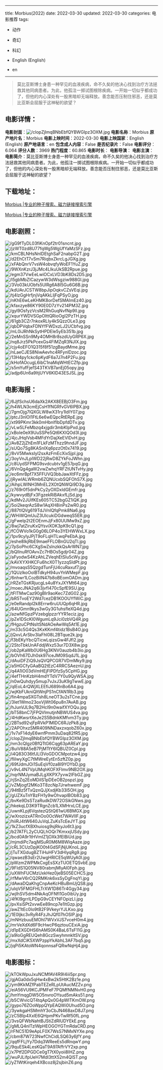 
---
title: Morbius(2022)
date: 2022-03-30
updated: 2022-03-30
categories: 电影推荐
tags:
- 动作
- 奇幻
- 科幻

- English (English)
- en
---


> 莫比亚斯博士身患一种罕见的血液疾病，命不久矣的他决心找到治疗方法拯救其他同病患者。为此，他孤注一掷试图根除疾病。一开始一切似乎都成功了，但他的内心深处有一股黑暗却无端释放。善念能否压制住邪恶，还是莫比亚斯会屈服于这神秘的欲望？

## **电影详情**：

**电影封面**：<img src="https://image.tmdb.org/t/p/w200/clopZjImqBNbEbfQYBWGIpz3OXM.jpg" alt="/clopZjImqBNbEbfQYBWGIpz3OXM.jpg" title="/clopZjImqBNbEbfQYBWGIpz3OXM.jpg">
**电影名称**：Morbius
**原产地片名**：Morbius
**电影上映时间**：2022-03-30
**电影上映国家**：English (English)
**原产地语言**：en
**包含成人内容**：False
**是否纪录片**：False
**电影评分**：6.064
**评分人数**：3969
**热门程度**：60.865
**电影时长**：
**电影导演**：
**电影主演**：
**电影简介**：莫比亚斯博士身患一种罕见的血液疾病，命不久矣的他决心找到治疗方法拯救其他同病患者。为此，他孤注一掷试图根除疾病。一开始一切似乎都成功了，但他的内心深处有一股黑暗却无端释放。善念能否压制住邪恶，还是莫比亚斯会屈服于这神秘的欲望？

## **下载地址**：
[Morbius |专业的种子搜索、磁力链接搜索引擎](https://movie.amd794.com:2083/?search=Morbius&ordering=&mode=match_phrase&page_size=10&page=1)

[Morbius |专业的种子搜索、磁力链接搜索引擎](https://movie.amd794.com:2083/?search=Morbius&ordering=&mode=match_phrase&page_size=10&page=1)
 

## **电影剧照**：
<img src="https://image.tmdb.org/t/p/original/gG9fTyDL03fiKnOpf2tr01sncnt.jpg" alt="/gG9fTyDL03fiKnOpf2tr01sncnt.jpg" title="/gG9fTyDL03fiKnOpf2tr01sncnt.jpg"><img src="https://image.tmdb.org/t/p/original/jzWT0zd8U77fqWg5WgUfYaMzSFz.jpg" alt="/jzWT0zd8U77fqWg5WgUfYaMzSFz.jpg" title="/jzWT0zd8U77fqWg5WgUfYaMzSFz.jpg"><img src="https://image.tmdb.org/t/p/original/kmCBLNHsNnlDEtghSaF2nabpG2T.jpg" alt="/kmCBLNHsNnlDEtghSaF2nabpG2T.jpg" title="/kmCBLNHsNnlDEtghSaF2nabpG2T.jpg"><img src="https://image.tmdb.org/t/p/original/d2EhCtT7vSm7RiqbxZkrcLgJGXg.jpg" alt="/d2EhCtT7vSm7RiqbxZkrcLgJGXg.jpg" title="/d2EhCtT7vSm7RiqbxZkrcLgJGXg.jpg"><img src="https://image.tmdb.org/t/p/original/xFAbQnrV7vsW4obvqfyWoEF1YuZ.jpg" alt="/xFAbQnrV7vsW4obvqfyWoEF1YuZ.jpg" title="/xFAbQnrV7vsW4obvqfyWoEF1YuZ.jpg"><img src="https://image.tmdb.org/t/p/original/9WXnKzrJ3jJMc4LIkuUkSB2Rpue.jpg" alt="/9WXnKzrJ3jJMc4LIkuUkSB2Rpue.jpg" title="/9WXnKzrJ3jJMc4LIkuUkSB2Rpue.jpg"><img src="https://image.tmdb.org/t/p/original/egm37VwEeLwiOCxLVD3bK8Ds2D5.jpg" alt="/egm37VwEeLwiOCxLVD3bK8Ds2D5.jpg" title="/egm37VwEeLwiOCxLVD3bK8Ds2D5.jpg"><img src="https://image.tmdb.org/t/p/original/l5gbMbZICazywW3dWsgziw988Gl.jpg" alt="/l5gbMbZICazywW3dWsgziw988Gl.jpg" title="/l5gbMbZICazywW3dWsgziw988Gl.jpg"><img src="https://image.tmdb.org/t/p/original/3Vo03kUObfs5UlRg6A8I5Gu6G6B.jpg" alt="/3Vo03kUObfs5UlRg6A8I5Gu6G6B.jpg" title="/3Vo03kUObfs5UlRg6A8I5Gu6G6B.jpg"><img src="https://image.tmdb.org/t/p/original/kdUArJCSTW8bpJipOqkvCZsVEqi.jpg" alt="/kdUArJCSTW8bpJipOqkvCZsVEqi.jpg" title="/kdUArJCSTW8bpJipOqkvCZsVEqi.jpg"><img src="https://image.tmdb.org/t/p/original/tj4lzGgHrfjnjVqAKkLIjFqPSyO.jpg" alt="/tj4lzGgHrfjnjVqAKkLIjFqPSyO.jpg" title="/tj4lzGgHrfjnjVqAKkLIjFqPSyO.jpg"><img src="https://image.tmdb.org/t/p/original/nKhE6wLeKHMK8orDefSMAlmEz40.jpg" alt="/nKhE6wLeKHMK8orDefSMAlmEz40.jpg" title="/nKhE6wLeKHMK8orDefSMAlmEz40.jpg"><img src="https://image.tmdb.org/t/p/original/kfaxzye86KY90E0D7zYv214PM3Z.jpg" alt="/kfaxzye86KY90E0D7zYv214PM3Z.jpg" title="/kfaxzye86KY90E0D7zYv214PM3Z.jpg"><img src="https://image.tmdb.org/t/p/original/gyl9OsfyzVcsM2RhGuqNvfNp9lI.jpg" alt="/gyl9OsfyzVcsM2RhGuqNvfNp9lI.jpg" title="/gyl9OsfyzVcsM2RhGuqNvfNp9lI.jpg"><img src="https://image.tmdb.org/t/p/original/xqurYWDVSGpOIttQRioOgI2PzTH.jpg" alt="/xqurYWDVSGpOIttQRioOgI2PzTH.jpg" title="/xqurYWDVSGpOIttQRioOgI2PzTH.jpg"><img src="https://image.tmdb.org/t/p/original/61gb3CZr7nkoxRLIy4kSQzzOLe3.jpg" alt="/61gb3CZr7nkoxRLIy4kSQzzOLe3.jpg" title="/61gb3CZr7nkoxRLIy4kSQzzOLe3.jpg"><img src="https://image.tmdb.org/t/p/original/qbDPVqbxFDNYfFWDxzLJ2UCbfvg.jpg" alt="/qbDPVqbxFDNYfFWDxzLJ2UCbfvg.jpg" title="/qbDPVqbxFDNYfFWDxzLJ2UCbfvg.jpg"><img src="https://image.tmdb.org/t/p/original/mL0iJRhNkSytHPDEle5yEb351b.jpg" alt="/mL0iJRhNkSytHPDEle5yEb351b.jpg" title="/mL0iJRhNkSytHPDEle5yEb351b.jpg"><img src="https://image.tmdb.org/t/p/original/2eMnSSn9My4OMH8r8szdUyGRP6X.jpg" alt="/2eMnSSn9My4OMH8r8szdUyGRP6X.jpg" title="/2eMnSSn9My4OMH8r8szdUyGRP6X.jpg"><img src="https://image.tmdb.org/t/p/original/nq8Jrz5PkPcexGs4FIMZqR3NJIX.jpg" alt="/nq8Jrz5PkPcexGs4FIMZqR3NJIX.jpg" title="/nq8Jrz5PkPcexGs4FIMZqR3NJIX.jpg"><img src="https://image.tmdb.org/t/p/original/cjy4oEFO1Q315f8f51zgBaydMme.jpg" alt="/cjy4oEFO1Q315f8f51zgBaydMme.jpg" title="/cjy4oEFO1Q315f8f51zgBaydMme.jpg"><img src="https://image.tmdb.org/t/p/original/nLaeCJES8NiwAevhc4RFynIDzoc.jpg" alt="/nLaeCJES8NiwAevhc4RFynIDzoc.jpg" title="/nLaeCJES8NiwAevhc4RFynIDzoc.jpg"><img src="https://image.tmdb.org/t/p/original/13H4py1ckc6pKydF6a7J7n4P2Fu.jpg" alt="/13H4py1ckc6pKydF6a7J7n4P2Fu.jpg" title="/13H4py1ckc6pKydF6a7J7n4P2Fu.jpg"><img src="https://image.tmdb.org/t/p/original/kHofAOcugL6ibC1naMqWHtECZfp.jpg" alt="/kHofAOcugL6ibC1naMqWHtECZfp.jpg" title="/kHofAOcugL6ibC1naMqWHtECZfp.jpg"><img src="https://image.tmdb.org/t/p/original/s5mYufFjefS43TKVB7anEj05opy.jpg" alt="/s5mYufFjefS43TKVB7anEj05opy.jpg" title="/s5mYufFjefS43TKVB7anEj05opy.jpg"><img src="https://image.tmdb.org/t/p/original/adjp6Un6a9ItjUYV6KID43ESJSL.jpg" alt="/adjp6Un6a9ItjUYV6KID43ESJSL.jpg" title="/adjp6Un6a9ItjUYV6KID43ESJSL.jpg">

## **电影海报**：
<img src="https://image.tmdb.org/t/p/original/6JjfSchsU6daXk2AKX8EEBjO3Fm.jpg" alt="/6JjfSchsU6daXk2AKX8EEBjO3Fm.jpg" title="/6JjfSchsU6daXk2AKX8EEBjO3Fm.jpg"><img src="https://image.tmdb.org/t/p/original/h4WLN3cmEjCsH1fNGRfvGV6IPBX.jpg" alt="/h4WLN3cmEjCsH1fNGRfvGV6IPBX.jpg" title="/h4WLN3cmEjCsH1fNGRfvGV6IPBX.jpg"><img src="https://image.tmdb.org/t/p/original/7gmOjg7lQXGLW8wX31ry1IdIY07.jpg" alt="/7gmOjg7lQXGLW8wX31ry1IdIY07.jpg" title="/7gmOjg7lQXGLW8wX31ry1IdIY07.jpg"><img src="https://image.tmdb.org/t/p/original/ptcJ3nlOl1FtL6e6wEQpcRtERpE.jpg" alt="/ptcJ3nlOl1FtL6e6wEQpcRtERpE.jpg" title="/ptcJ3nlOl1FtL6e6wEQpcRtERpE.jpg"><img src="https://image.tmdb.org/t/p/original/xt99PKmr3kk0mHbnlfIbDpfdDTv.jpg" alt="/xt99PKmr3kk0mHbnlfIbDpfdDTv.jpg" title="/xt99PKmr3kk0mHbnlfIbDpfdDTv.jpg"><img src="https://image.tmdb.org/t/p/original/vLw5LFeMbzq4xjgdir3mbKIpPxd.jpg" alt="/vLw5LFeMbzq4xjgdir3mbKIpPxd.jpg" title="/vLw5LFeMbzq4xjgdir3mbKIpPxd.jpg"><img src="https://image.tmdb.org/t/p/original/xBoIe0eX9UuSSPe5Qt6KXIQOd3I.jpg" alt="/xBoIe0eX9UuSSPe5Qt6KXIQOd3I.jpg" title="/xBoIe0eX9UuSSPe5Qt6KXIQOd3I.jpg"><img src="https://image.tmdb.org/t/p/original/4jcJHqIVsb4MFdYrDajXeEVlDvH.jpg" alt="/4jcJHqIVsb4MFdYrDajXeEVlDvH.jpg" title="/4jcJHqIVsb4MFdYrDajXeEVlDvH.jpg"><img src="https://image.tmdb.org/t/p/original/Av8Z2jZhEm1FLkFzMThzz9hndJF.jpg" alt="/Av8Z2jZhEm1FLkFzMThzz9hndJF.jpg" title="/Av8Z2jZhEm1FLkFzMThzz9hndJF.jpg"><img src="https://image.tmdb.org/t/p/original/sUQo7Sg8KASnlXq6pzzOt0x7419.jpg" alt="/sUQo7Sg8KASnlXq6pzzOt0x7419.jpg" title="/sUQo7Sg8KASnlXq6pzzOt0x7419.jpg"><img src="https://image.tmdb.org/t/p/original/8vV5MwksIyl2sxAzFmEcXixSjpI.jpg" alt="/8vV5MwksIyl2sxAzFmEcXixSjpI.jpg" title="/8vV5MwksIyl2sxAzFmEcXixSjpI.jpg"><img src="https://image.tmdb.org/t/p/original/3oyVnJLplWD22jRwD8ZYkFoJWhn.jpg" alt="/3oyVnJLplWD22jRwD8ZYkFoJWhn.jpg" title="/3oyVnJLplWD22jRwD8ZYkFoJWhn.jpg"><img src="https://image.tmdb.org/t/p/original/c8UydSFPMG9svdcubtv1gE57pqG.jpg" alt="/c8UydSFPMG9svdcubtv1gE57pqG.jpg" title="/c8UydSFPMG9svdcubtv1gE57pqG.jpg"><img src="https://image.tmdb.org/t/p/original/6VnQg4gaW2vwZwhqYRFZtUNTvHy.jpg" alt="/6VnQg4gaW2vwZwhqYRFZtUNTvHy.jpg" title="/6VnQg4gaW2vwZwhqYRFZtUNTvHy.jpg"><img src="https://image.tmdb.org/t/p/original/ec6mrBpf7X5FFUVQ3bbJawXtFFz.jpg" alt="/ec6mrBpf7X5FFUVQ3bbJawXtFFz.jpg" title="/ec6mrBpf7X5FFUVQ3bbJawXtFFz.jpg"><img src="https://image.tmdb.org/t/p/original/jRywIALWRmb6ZQNUcxbSQFOhS7X.jpg" alt="/jRywIALWRmb6ZQNUcxbSQFOhS7X.jpg" title="/jRywIALWRmb6ZQNUcxbSQFOhS7X.jpg"><img src="https://image.tmdb.org/t/p/original/AihpLWlNH3MnEL2XOtQNWQi9D3g.jpg" alt="/AihpLWlNH3MnEL2XOtQNWQi9D3g.jpg" title="/AihpLWlNH3MnEL2XOtQNWQi9D3g.jpg"><img src="https://image.tmdb.org/t/p/original/z769r0f5dnPkCy2yOXDxldGEmfr.jpg" alt="/z769r0f5dnPkCy2yOXDxldGEmfr.jpg" title="/z769r0f5dnPkCy2yOXDxldGEmfr.jpg"><img src="https://image.tmdb.org/t/p/original/kywvydBjFx3FgzekRiBAkxfLjSd.jpg" alt="/kywvydBjFx3FgzekRiBAkxfLjSd.jpg" title="/kywvydBjFx3FgzekRiBAkxfLjSd.jpg"><img src="https://image.tmdb.org/t/p/original/kdMv2JUlfKEs605TC52bgGZ1iQK.jpg" alt="/kdMv2JUlfKEs605TC52bgGZ1iQK.jpg" title="/kdMv2JUlfKEs605TC52bgGZ1iQK.jpg"><img src="https://image.tmdb.org/t/p/original/5oi2keqrAzS8w1AqXH8inPs2wR0.jpg" alt="/5oi2keqrAzS8w1AqXH8inPs2wR0.jpg" title="/5oi2keqrAzS8w1AqXH8inPs2wR0.jpg"><img src="https://image.tmdb.org/t/p/original/887tIQVg619TdJVnlQfqPmk8Na6.jpg" alt="/887tIQVg619TdJVnlQfqPmk8Na6.jpg" title="/887tIQVg619TdJVnlQfqPmk8Na6.jpg"><img src="https://image.tmdb.org/t/p/original/WHiWQmUuZ3UIcukiDGdweqS5ER.jpg" alt="/WHiWQmUuZ3UIcukiDGdweqS5ER.jpg" title="/WHiWQmUuZ3UIcukiDGdweqS5ER.jpg"><img src="https://image.tmdb.org/t/p/original/gFweIp2t2EOEnmJjFx80UUMw9xZ.jpg" alt="/gFweIp2t2EOEnmJjFx80UUMw9xZ.jpg" title="/gFweIp2t2EOEnmJjFx80UUMw9xZ.jpg"><img src="https://image.tmdb.org/t/p/original/8wj7atZiruKxQYsviXOK3pK9cQ1.jpg" alt="/8wj7atZiruKxQYsviXOK3pK9cQ1.jpg" title="/8wj7atZiruKxQYsviXOK3pK9cQ1.jpg"><img src="https://image.tmdb.org/t/p/original/fCOWVo1kG0g06LOP4o3YEHWWxLX.jpg" alt="/fCOWVo1kG0g06LOP4o3YEHWWxLX.jpg" title="/fCOWVo1kG0g06LOP4o3YEHWWxLX.jpg"><img src="https://image.tmdb.org/t/p/original/1pv9cyIyJPjT9oFLqHTLwqPeEbA.jpg" alt="/1pv9cyIyJPjT9oFLqHTLwqPeEbA.jpg" title="/1pv9cyIyJPjT9oFLqHTLwqPeEbA.jpg"><img src="https://image.tmdb.org/t/p/original/eshe8IkjRbE9maeFFLOBnGU2qTl.jpg" alt="/eshe8IkjRbE9maeFFLOBnGU2qTl.jpg" title="/eshe8IkjRbE9maeFFLOBnGU2qTl.jpg"><img src="https://image.tmdb.org/t/p/original/7pSoPhc6CXgSwZsInzkkQsArWN7.jpg" alt="/7pSoPhc6CXgSwZsInzkkQsArWN7.jpg" title="/7pSoPhc6CXgSwZsInzkkQsArWN7.jpg"><img src="https://image.tmdb.org/t/p/original/bQIlnuRfOAvvZc7HBOs5gdjr04Z.jpg" alt="/bQIlnuRfOAvvZc7HBOs5gdjr04Z.jpg" title="/bQIlnuRfOAvvZc7HBOs5gdjr04Z.jpg"><img src="https://image.tmdb.org/t/p/original/aFyodwS4KzAhLZVeqhEtSIu5cWy.jpg" alt="/aFyodwS4KzAhLZVeqhEtSIu5cWy.jpg" title="/aFyodwS4KzAhLZVeqhEtSIu5cWy.jpg"><img src="https://image.tmdb.org/t/p/original/kAVXYXHKCFu6hcX0T1yzzqSIdPt.jpg" alt="/kAVXYXHKCFu6hcX0T1yzzqSIdPt.jpg" title="/kAVXYXHKCFu6hcX0T1yzzqSIdPt.jpg"><img src="https://image.tmdb.org/t/p/original/mvoaqsS5QzgdTunFjU4cuRaxuf7.jpg" alt="/mvoaqsS5QzgdTunFjU4cuRaxuf7.jpg" title="/mvoaqsS5QzgdTunFjU4cuRaxuf7.jpg"><img src="https://image.tmdb.org/t/p/original/1QUzlkoOoIBTdkyH94uvYnWMepF.jpg" alt="/1QUzlkoOoIBTdkyH94uvYnWMepF.jpg" title="/1QUzlkoOoIBTdkyH94uvYnWMepF.jpg"><img src="https://image.tmdb.org/t/p/original/6nhwr1LCozBiIN47b8oBEomOADm.jpg" alt="/6nhwr1LCozBiIN47b8oBEomOADm.jpg" title="/6nhwr1LCozBiIN47b8oBEomOADm.jpg"><img src="https://image.tmdb.org/t/p/original/rRZeTGsKRjucgLs4u8YxJXYMt64.jpg" alt="/rRZeTGsKRjucgLs4u8YxJXYMt64.jpg" title="/rRZeTGsKRjucgLs4u8YxJXYMt64.jpg"><img src="https://image.tmdb.org/t/p/original/moecJNA2q6i3jvfI470cSpfE9SU.jpg" alt="/moecJNA2q6i3jvfI470cSpfE9SU.jpg" title="/moecJNA2q6i3jvfI470cSpfE9SU.jpg"><img src="https://image.tmdb.org/t/p/original/tFlTMwCaz90gBIr9aoKec7ZdG02.jpg" alt="/tFlTMwCaz90gBIr9aoKec7ZdG02.jpg" title="/tFlTMwCaz90gBIr9aoKec7ZdG02.jpg"><img src="https://image.tmdb.org/t/p/original/bR5TvoEY2Wd7cezDB1KOOUYfWiC.jpg" alt="/bR5TvoEY2Wd7cezDB1KOOUYfWiC.jpg" title="/bR5TvoEY2Wd7cezDB1KOOUYfWiC.jpg"><img src="https://image.tmdb.org/t/p/original/e0eRandpl2k8Errw6ruUUQp6qHR.jpg" alt="/e0eRandpl2k8Errw6ruUUQp6qHR.jpg" title="/e0eRandpl2k8Errw6ruUUQp6qHR.jpg"><img src="https://image.tmdb.org/t/p/original/64UGmn9kys3wGy3G1uhsfleXQ4d.jpg" alt="/64UGmn9kys3wGy3G1uhsfleXQ4d.jpg" title="/64UGmn9kys3wGy3G1uhsfleXQ4d.jpg"><img src="https://image.tmdb.org/t/p/original/azwNfGpzPVzebglpzzrYYR1eciz.jpg" alt="/azwNfGpzPVzebglpzzrYYR1eciz.jpg" title="/azwNfGpzPVzebglpzzrYYR1eciz.jpg"><img src="https://image.tmdb.org/t/p/original/pZe1DScKI0WgumLq9Jci0zbVQ4R.jpg" alt="/pZe1DScKI0WgumLq9Jci0zbVQ4R.jpg" title="/pZe1DScKI0WgumLq9Jci0zbVQ4R.jpg"><img src="https://image.tmdb.org/t/p/original/fHgzuCPtNsItSNdAOeAwWq5At1E.jpg" alt="/fHgzuCPtNsItSNdAOeAwWq5At1E.jpg" title="/fHgzuCPtNsItSNdAOeAwWq5At1E.jpg"><img src="https://image.tmdb.org/t/p/original/m33c5G4Qs3KxKKmf4tidz1BsB4O.jpg" alt="/m33c5G4Qs3KxKKmf4tidz1BsB4O.jpg" title="/m33c5G4Qs3KxKKmf4tidz1BsB4O.jpg"><img src="https://image.tmdb.org/t/p/original/jQxvLArSbv3IaFhl08L2BTque2k.jpg" alt="/jQxvLArSbv3IaFhl08L2BTque2k.jpg" title="/jQxvLArSbv3IaFhl08L2BTque2k.jpg"><img src="https://image.tmdb.org/t/p/original/f3bEKyYbcQTicwLqizsGw4FJfl2.jpg" alt="/f3bEKyYbcQTicwLqizsGw4FJfl2.jpg" title="/f3bEKyYbcQTicwLqizsGw4FJfl2.jpg"><img src="https://image.tmdb.org/t/p/original/2StoTbkUnAFddjWxz53ur7D3X8w.jpg" alt="/2StoTbkUnAFddjWxz53ur7D3X8w.jpg" title="/2StoTbkUnAFddjWxz53ur7D3X8w.jpg"><img src="https://image.tmdb.org/t/p/original/ob2pKaWb0U6Hg3KNV0auzb4b3io.jpg" alt="/ob2pKaWb0U6Hg3KNV0auzb4b3io.jpg" title="/ob2pKaWb0U6Hg3KNV0auzb4b3io.jpg"><img src="https://image.tmdb.org/t/p/original/bOVh67DJh0sk97iceJM09SqdJ1L.jpg" alt="/bOVh67DJh0sk97iceJM09SqdJ1L.jpg" title="/bOVh67DJh0sk97iceJM09SqdJ1L.jpg"><img src="https://image.tmdb.org/t/p/original/dAuiDFZiQ9JsQVQPCGR7VDmMky9.jpg" alt="/dAuiDFZiQ9JsQVQPCGR7VDmMky9.jpg" title="/dAuiDFZiQ9JsQVQPCGR7VDmMky9.jpg"><img src="https://image.tmdb.org/t/p/original/a5HGCfyGAaBQ2tEzC4RRCSAeznU.jpg" alt="/a5HGCfyGAaBQ2tEzC4RRCSAeznU.jpg" title="/a5HGCfyGAaBQ2tEzC4RRCSAeznU.jpg"><img src="https://image.tmdb.org/t/p/original/q4A1lO03dVmHEjFIPDfzSy5CpHG.jpg" alt="/q4A1lO03dVmHEjFIPDfzSy5CpHG.jpg" title="/q4A1lO03dVmHEjFIPDfzSy5CpHG.jpg"><img src="https://image.tmdb.org/t/p/original/4efTHnKzbH4mdYTdV7Y0u9QyWSA.jpg" alt="/4efTHnKzbH4mdYTdV7Y0u9QyWSA.jpg" title="/4efTHnKzbH4mdYTdV7Y0u9QyWSA.jpg"><img src="https://image.tmdb.org/t/p/original/n0wQuhdyy5mup7vJxJ3uK9gTwwE.jpg" alt="/n0wQuhdyy5mup7vJxJ3uK9gTwwE.jpg" title="/n0wQuhdyy5mup7vJxJ3uK9gTwwE.jpg"><img src="https://image.tmdb.org/t/p/original/qIEoL4rQWjXLEEfiJ689InBo6A4.jpg" alt="/qIEoL4rQWjXLEEfiJ689InBo6A4.jpg" title="/qIEoL4rQWjXLEEfiJ689InBo6A4.jpg"><img src="https://image.tmdb.org/t/p/original/wjKbFUkniQltWnjPS1nCfAN1Rb3.jpg" alt="/wjKbFUkniQltWnjPS1nCfAN1Rb3.jpg" title="/wjKbFUkniQltWnjPS1nCfAN1Rb3.jpg"><img src="https://image.tmdb.org/t/p/original/fin4mpaSXGTsh8LneOT3u2sTCne.jpg" alt="/fin4mpaSXGTsh8LneOT3u2sTCne.jpg" title="/fin4mpaSXGTsh8LneOT3u2sTCne.jpg"><img src="https://image.tmdb.org/t/p/original/3Iet1Wmo23oxVjWt06pu8n7AvAB.jpg" alt="/3Iet1Wmo23oxVjWt06pu8n7AvAB.jpg" title="/3Iet1Wmo23oxVjWt06pu8n7AvAB.jpg"><img src="https://image.tmdb.org/t/p/original/hJunVJL9q7B2Hcl9n0waifXYOQu.jpg" alt="/hJunVJL9q7B2Hcl9n0waifXYOQu.jpg" title="/hJunVJL9q7B2Hcl9n0waifXYOQu.jpg"><img src="https://image.tmdb.org/t/p/original/bT58bnC7jFPQVlmutjnNBWUS4va.jpg" alt="/bT58bnC7jFPQVlmutjnNBWUS4va.jpg" title="/bT58bnC7jFPQVlmutjnNBWUS4va.jpg"><img src="https://image.tmdb.org/t/p/original/4HdKwsrtXeJe2S5BdnkKMfvm3Ty.jpg" alt="/4HdKwsrtXeJe2S5BdnkKMfvm3Ty.jpg" title="/4HdKwsrtXeJe2S5BdnkKMfvm3Ty.jpg"><img src="https://image.tmdb.org/t/p/original/2BTsd92vjFpRVkP1MlDC6RJzPk8.jpg" alt="/2BTsd92vjFpRVkP1MlDC6RJzPk8.jpg" title="/2BTsd92vjFpRVkP1MlDC6RJzPk8.jpg"><img src="https://image.tmdb.org/t/p/original/2APOhxzSMR409NNDaxzxqobZ60x.jpg" alt="/2APOhxzSMR409NNDaxzxqobZ60x.jpg" title="/2APOhxzSMR409NNDaxzxqobZ60x.jpg"><img src="https://image.tmdb.org/t/p/original/1v7xF14dyE6wnfPmm3uDaq82fR5.jpg" alt="/1v7xF14dyE6wnfPmm3uDaq82fR5.jpg" title="/1v7xF14dyE6wnfPmm3uDaq82fR5.jpg"><img src="https://image.tmdb.org/t/p/original/clopZjImqBNbEbfQYBWGIpz3OXM.jpg" alt="/clopZjImqBNbEbfQYBWGIpz3OXM.jpg" title="/clopZjImqBNbEbfQYBWGIpz3OXM.jpg"><img src="https://image.tmdb.org/t/p/original/nm3cQlgz0BfQTtG6Cqg63pAREaY.jpg" alt="/nm3cQlgz0BfQTtG6Cqg63pAREaY.jpg" title="/nm3cQlgz0BfQTtG6Cqg63pAREaY.jpg"><img src="https://image.tmdb.org/t/p/original/8uiV88A5eB7PjMTtY6lQBUZ0Cpl.jpg" alt="/8uiV88A5eB7PjMTtY6lQBUZ0Cpl.jpg" title="/8uiV88A5eB7PjMTtY6lQBUZ0Cpl.jpg"><img src="https://image.tmdb.org/t/p/original/i4Q83O36tfJLl3VoGDOCMpotzw4.jpg" alt="/i4Q83O36tfJLl3VoGDOCMpotzw4.jpg" title="/i4Q83O36tfJLl3VoGDOCMpotzw4.jpg"><img src="https://image.tmdb.org/t/p/original/flilwyXgC7tMWreEytEn5zftZ0p.jpg" alt="/flilwyXgC7tMWreEytEn5zftZ0p.jpg" title="/flilwyXgC7tMWreEytEn5zftZ0p.jpg"><img src="https://image.tmdb.org/t/p/original/69fJdmJOi1SuEqVf0za8I9YOYbD.jpg" alt="/69fJdmJOi1SuEqVf0za8I9YOYbD.jpg" title="/69fJdmJOi1SuEqVf0za8I9YOYbD.jpg"><img src="https://image.tmdb.org/t/p/original/v9vL4N7VpUMqhKOFXFlmv9NB2OX.jpg" alt="/v9vL4N7VpUMqhKOFXFlmv9NB2OX.jpg" title="/v9vL4N7VpUMqhKOFXFlmv9NB2OX.jpg"><img src="https://image.tmdb.org/t/p/original/nqrNMJymaBJLgXKPX7yvw2lFbGZ.jpg" alt="/nqrNMJymaBJLgXKPX7yvw2lFbGZ.jpg" title="/nqrNMJymaBJLgXKPX7yvw2lFbGZ.jpg"><img src="https://image.tmdb.org/t/p/original/rjSnZq2EoMDiIS1pDEeOB2pspzl.jpg" alt="/rjSnZq2EoMDiIS1pDEeOB2pspzl.jpg" title="/rjSnZq2EoMDiIS1pDEeOB2pspzl.jpg"><img src="https://image.tmdb.org/t/p/original/vZMjogf2MKo3T8zcNp7JrwhwemF.jpg" alt="/vZMjogf2MKo3T8zcNp7JrwhwemF.jpg" title="/vZMjogf2MKo3T8zcNp7JrwhwemF.jpg"><img src="https://image.tmdb.org/t/p/original/94tBz5fTxQznQJjXxdjKb33l5OH.jpg" alt="/94tBz5fTxQznQJjXxdjKb33l5OH.jpg" title="/94tBz5fTxQznQJjXxdjKb33l5OH.jpg"><img src="https://image.tmdb.org/t/p/original/gUZXuTnYBzFH1y9wOhvapIBOb83.jpg" alt="/gUZXuTnYBzFH1y9wOhvapIBOb83.jpg" title="/gUZXuTnYBzFH1y9wOhvapIBOb83.jpg"><img src="https://image.tmdb.org/t/p/original/bvKe9DsSTzaRudkDW72OSikGNws.jpg" alt="/bvKe9DsSTzaRudkDW72OSikGNws.jpg" title="/bvKe9DsSTzaRudkDW72OSikGNws.jpg"><img src="https://image.tmdb.org/t/p/original/hkekqLD3K9TRgnZcb1LXMHrxLCE.jpg" alt="/hkekqLD3K9TRgnZcb1LXMHrxLCE.jpg" title="/hkekqLD3K9TRgnZcb1LXMHrxLCE.jpg"><img src="https://image.tmdb.org/t/p/original/uwnKLpj6VqstezQStQ61wU6BMGX.jpg" alt="/uwnKLpj6VqstezQStQ61wU6BMGX.jpg" title="/uwnKLpj6VqstezQStQ61wU6BMGX.jpg"><img src="https://image.tmdb.org/t/p/original/wXrozizxATRnOo0OcWet7WAVllF.jpg" alt="/wXrozizxATRnOo0OcWet7WAVllF.jpg" title="/wXrozizxATRnOo0OcWet7WAVllF.jpg"><img src="https://image.tmdb.org/t/p/original/hiiRJ4tW640JuVqLZuKsTcEeJYT.jpg" alt="/hiiRJ4tW640JuVqLZuKsTcEeJYT.jpg" title="/hiiRJ4tW640JuVqLZuKsTcEeJYT.jpg"><img src="https://image.tmdb.org/t/p/original/1kZ3ucfXBXhuiosg9sjRkyJo6t3.jpg" alt="/1kZ3ucfXBXhuiosg9sjRkyJo6t3.jpg" title="/1kZ3ucfXBXhuiosg9sjRkyJo6t3.jpg"><img src="https://image.tmdb.org/t/p/original/b27ATFL2yCUQLhOQr7KmxxjUSdy.jpg" alt="/b27ATFL2yCUQLhOQr7KmxxjUSdy.jpg" title="/b27ATFL2yCUQLhOQr7KmxxjUSdy.jpg"><img src="https://image.tmdb.org/t/p/original/bcd0A9r1tHVmIZ1jOXk3fElBiUd.jpg" alt="/bcd0A9r1tHVmIZ1jOXk3fElBiUd.jpg" title="/bcd0A9r1tHVmIZ1jOXk3fElBiUd.jpg"><img src="https://image.tmdb.org/t/p/original/mjmdiPc7aqjMSuR0M6M8WlqAaze.jpg" alt="/mjmdiPc7aqjMSuR0M6M8WlqAaze.jpg" title="/mjmdiPc7aqjMSuR0M6M8WlqAaze.jpg"><img src="https://image.tmdb.org/t/p/original/cRL3CUzDpjKO0t4GdSFjNjUKnoL.jpg" alt="/cRL3CUzDpjKO0t4GdSFjNjUKnoL.jpg" title="/cRL3CUzDpjKO0t4GdSFjNjUKnoL.jpg"><img src="https://image.tmdb.org/t/p/original/jTuTXGdugBZTiHuHFV3dHlyqRg9.jpg" alt="/jTuTXGdugBZTiHuHFV3dHlyqRg9.jpg" title="/jTuTXGdugBZTiHuHFV3dHlyqRg9.jpg"><img src="https://image.tmdb.org/t/p/original/qwaezB3sEr2UwgHRICE5qWUyA0l.jpg" alt="/qwaezB3sEr2UwgHRICE5qWUyA0l.jpg" title="/qwaezB3sEr2UwgHRICE5qWUyA0l.jpg"><img src="https://image.tmdb.org/t/p/original/pWzm2WPMkCxgEsSXzTUOETQSvbE.jpg" alt="/pWzm2WPMkCxgEsSXzTUOETQSvbE.jpg" title="/pWzm2WPMkCxgEsSXzTUOETQSvbE.jpg"><img src="https://image.tmdb.org/t/p/original/9FIdS1Q05NV80rabmjMlyAI0Fph.jpg" alt="/9FIdS1Q05NV80rabmjMlyAI0Fph.jpg" title="/9FIdS1Q05NV80rabmjMlyAI0Fph.jpg"><img src="https://image.tmdb.org/t/p/original/uXWhFUCMzUxkHez0jeBS05ECHC5.jpg" alt="/uXWhFUCMzUxkHez0jeBS05ECHC5.jpg" title="/uXWhFUCMzUxkHez0jeBS05ECHC5.jpg"><img src="https://image.tmdb.org/t/p/original/rfMwV6rCQ2RMKnk6xsSyDgFnqYl.jpg" alt="/rfMwV6rCQ2RMKnk6xsSyDgFnqYl.jpg" title="/rfMwV6rCQ2RMKnk6xsSyDgFnqYl.jpg"><img src="https://image.tmdb.org/t/p/original/dAwaDQaKhgCnpAeKcHBuBmUjQS8.jpg" alt="/dAwaDQaKhgCnpAeKcHBuBmUjQS8.jpg" title="/dAwaDQaKhgCnpAeKcHBuBmUjQS8.jpg"><img src="https://image.tmdb.org/t/p/original/uIqV5FMGFHLTrXW1D86Tr4Ggy34.jpg" alt="/uIqV5FMGFHLTrXW1D86Tr4Ggy34.jpg" title="/uIqV5FMGFHLTrXW1D86Tr4Ggy34.jpg"><img src="https://image.tmdb.org/t/p/original/wjIhSV5dm4NkAqOFNfI1Go0ibUy.jpg" alt="/wjIhSV5dm4NkAqOFNfI1Go0ibUy.jpg" title="/wjIhSV5dm4NkAqOFNfI1Go0ibUy.jpg"><img src="https://image.tmdb.org/t/p/original/4fKI9grrILPDpG9vCEYNFOpizLI.jpg" alt="/4fKI9grrILPDpG9vCEYNFOpizLI.jpg" title="/4fKI9grrILPDpG9vCEYNFOpizLI.jpg"><img src="https://image.tmdb.org/t/p/original/pvXsiSPt2xvwEe89ncp7e1ItGzp.jpg" alt="/pvXsiSPt2xvwEe89ncp7e1ItGzp.jpg" title="/pvXsiSPt2xvwEe89ncp7e1ItGzp.jpg"><img src="https://image.tmdb.org/t/p/original/awZ1tEc0Io9tB2F9VkeyrYJLKxo.jpg" alt="/awZ1tEc0Io9tB2F9VkeyrYJLKxo.jpg" title="/awZ1tEc0Io9tB2F9VkeyrYJLKxo.jpg"><img src="https://image.tmdb.org/t/p/original/1E0ljkc3vRyR4FzJhJQf07hOSlP.jpg" alt="/1E0ljkc3vRyR4FzJhJQf07hOSlP.jpg" title="/1E0ljkc3vRyR4FzJhJQf07hOSlP.jpg"><img src="https://image.tmdb.org/t/p/original/mNHzbuuEMOhl7WVxVJS7vceH0m4.jpg" alt="/mNHzbuuEMOhl7WVxVJS7vceH0m4.jpg" title="/mNHzbuuEMOhl7WVxVJS7vceH0m4.jpg"><img src="https://image.tmdb.org/t/p/original/mrVeXdXd6F9cHwcP6qztouCExiA.jpg" alt="/mrVeXdXd6F9cHwcP6qztouCExiA.jpg" title="/mrVeXdXd6F9cHwcP6qztouCExiA.jpg"><img src="https://image.tmdb.org/t/p/original/d1pEXGDHS6hAMS0K4BaL6TsF11G.jpg" alt="/d1pEXGDHS6hAMS0K4BaL6TsF11G.jpg" title="/d1pEXGDHS6hAMS0K4BaL6TsF11G.jpg"><img src="https://image.tmdb.org/t/p/original/a9loGgREUQeh8GczSwyhmnkltSV.jpg" alt="/a9loGgREUQeh8GczSwyhmnkltSV.jpg" title="/a9loGgREUQeh8GczSwyhmnkltSV.jpg"><img src="https://image.tmdb.org/t/p/original/mxXdCiK5XWPzppYkAbhL3AF7bq5.jpg" alt="/mxXdCiK5XWPzppYkAbhL3AF7bq5.jpg" title="/mxXdCiK5XWPzppYkAbhL3AF7bq5.jpg"><img src="https://image.tmdb.org/t/p/original/jqPi5KAtoWN4qonnsaFQRwNqHj4.jpg" alt="/jqPi5KAtoWN4qonnsaFQRwNqHj4.jpg" title="/jqPi5KAtoWN4qonnsaFQRwNqHj4.jpg">

## **电影图标**：
<img src="https://image.tmdb.org/t/p/original/kTOkWpuJxuNCMfAV4R9I4iii5pr.png" alt="/kTOkWpuJxuNCMfAV4R9I4iii5pr.png" title="/kTOkWpuJxuNCMfAV4R9I4iii5pr.png"><img src="https://image.tmdb.org/t/p/original/gjAGa0dx5qHw4xBw2k5HtK2Bz1e.png" alt="/gjAGa0dx5qHw4xBw2k5HtK2Bz1e.png" title="/gjAGa0dx5qHw4xBw2k5HtK2Bz1e.png"><img src="https://image.tmdb.org/t/p/original/ym9KkMZfPabTEZeRLpUtAucMZZv.png" alt="/ym9KkMZfPabTEZeRLpUtAucMZZv.png" title="/ym9KkMZfPabTEZeRLpUtAucMZZv.png"><img src="https://image.tmdb.org/t/p/original/eiA56VU9KCJPMFeF7PQMfNMNvH0.png" alt="/eiA56VU9KCJPMFeF7PQMfNMNvH0.png" title="/eiA56VU9KCJPMFeF7PQMfNMNvH0.png"><img src="https://image.tmdb.org/t/p/original/hmYmqgDW5O5nvroOYsud5mAks51.png" alt="/hmYmqgDW5O5nvroOYsud5mAks51.png" title="/hmYmqgDW5O5nvroOYsud5mAks51.png"><img src="https://image.tmdb.org/t/p/original/b5CWvicQT4tqApQx0G4pWITKmOW.png" alt="/b5CWvicQT4tqApQx0G4pWITKmOW.png" title="/b5CWvicQT4tqApQx0G4pWITKmOW.png"><img src="https://image.tmdb.org/t/p/original/gypo76ZOoWppQYpEAQWi0Uhud5O.png" alt="/gypo76ZOoWppQYpEAQWi0Uhud5O.png" title="/gypo76ZOoWppQYpEAQWi0Uhud5O.png"><img src="https://image.tmdb.org/t/p/original/3ywkgaHSMmhY3oCbJN468axD8J7.png" alt="/3ywkgaHSMmhY3oCbJN468axD8J7.png" title="/3ywkgaHSMmhY3oCbJN468axD8J7.png"><img src="https://image.tmdb.org/t/p/original/zC5BIp4XxlE6QHpmPKvTwRf50fL.png" alt="/zC5BIp4XxlE6QHpmPKvTwRf50fL.png" title="/zC5BIp4XxlE6QHpmPKvTwRf50fL.png"><img src="https://image.tmdb.org/t/p/original/3vsQFWbNahtBJStiZdRlUDYEkE.png" alt="/3vsQFWbNahtBJStiZdRlUDYEkE.png" title="/3vsQFWbNahtBJStiZdRlUDYEkE.png"><img src="https://image.tmdb.org/t/p/original/gMLQ4nlTzlWpHEOGOYGTmRdaCRD.png" alt="/gMLQ4nlTzlWpHEOGOYGTmRdaCRD.png" title="/gMLQ4nlTzlWpHEOGOYGTmRdaCRD.png"><img src="https://image.tmdb.org/t/p/original/rFNC51D9eApLF0X7WsS7NMxNYXe.png" alt="/rFNC51D9eApLF0X7WsS7NMxNYXe.png" title="/rFNC51D9eApLF0X7WsS7NMxNYXe.png"><img src="https://image.tmdb.org/t/p/original/cbm87W723NwfChCidLSQ63y6jfY.png" alt="/cbm87W723NwfChCidLSQ63y6jfY.png" title="/cbm87W723NwfChCidLSQ63y6jfY.png"><img src="https://image.tmdb.org/t/p/original/qqfFFLjYy7Ddq3WReeEs5dRnqwY.png" alt="/qqfFFLjYy7Ddq3WReeEs5dRnqwY.png" title="/qqfFFLjYy7Ddq3WReeEs5dRnqwY.png"><img src="https://image.tmdb.org/t/p/original/9quESk4LesKQaT9A97AffrVY2xp.png" alt="/9quESk4LesKQaT9A97AffrVY2xp.png" title="/9quESk4LesKQaT9A97AffrVY2xp.png"><img src="https://image.tmdb.org/t/p/original/x7Ptf2DPGDCe0gT7tX0yoii8IHZ.png" alt="/x7Ptf2DPGDCe0gT7tX0yoii8IHZ.png" title="/x7Ptf2DPGDCe0gT7tX0yoii8IHZ.png"><img src="https://image.tmdb.org/t/p/original/wuPJLifpUeH7MdI3ttX52m4QlST.png" alt="/wuPJLifpUeH7MdI3ttX52m4QlST.png" title="/wuPJLifpUeH7MdI3ttX52m4QlST.png"><img src="https://image.tmdb.org/t/p/original/yZ1WtKirqeh4XBcoz8j2sjbinZ6.png" alt="/yZ1WtKirqeh4XBcoz8j2sjbinZ6.png" title="/yZ1WtKirqeh4XBcoz8j2sjbinZ6.png">
